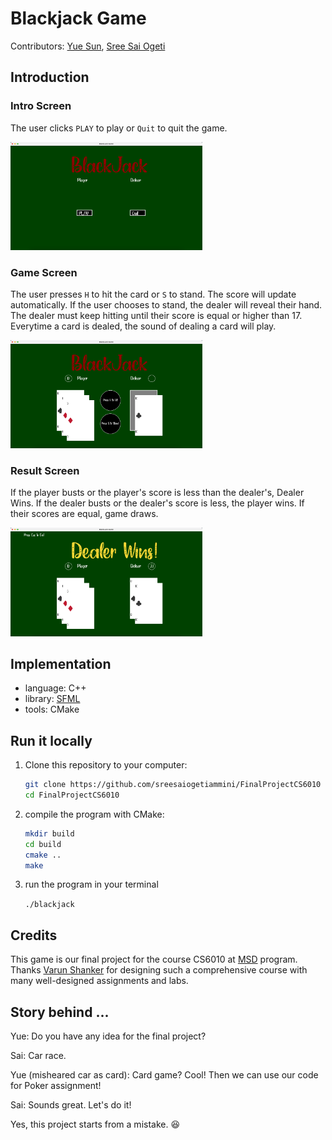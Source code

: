 # Blackjack Game
Contributors: [Yue Sun](https://github.com/Sonia-96), [Sree Sai Ogeti ](https://github.com/sreesaiogetiammini)

## Introduction

### Intro Screen

The user clicks `PLAY` to play or `Quit`  to quit the game.

<img src="assets/introScreen.png" alt="image-20220923221352127" style="zoom:30%;" />

### Game Screen

The user presses `H` to hit the card or `S` to stand. The score will update automatically. If the user chooses to stand, the dealer will reveal their hand. The dealer must keep hitting until their score is equal or higher than 17. Everytime a card is dealed, the sound of dealing a card will play.

<img src="assets/gameScreen.png" alt="image-20220923221352127" style="zoom:30%;" />

### Result Screen

If the player busts or the player's score is less than the dealer's, Dealer Wins. If the dealer busts or the dealer's score is less, the player wins. If their scores are equal, game draws.

<img src="assets/resultScreen.png" alt="image-20220923221615807" style="zoom:30%;" />

## Implementation

- language: C++
- library: [SFML](https://www.sfml-dev.org)
- tools: CMake

## Run it locally

1. Clone this repository to your computer:

   ```bash
   git clone https://github.com/sreesaiogetiammini/FinalProjectCS6010
   cd FinalProjectCS6010
   ```

2. compile the program with CMake:

   ```bash
   mkdir build
   cd build
   cmake ..
   make
   ```

3. run the program in your terminal

   `./blackjack`

## Credits

This game is our final project for the course CS6010 at [MSD](https://msd.utah.edu) program. Thanks [Varun Shanker](https://www.cs.utah.edu/~shankar/) for designing such a comprehensive course with many well-designed assignments and labs. 

## Story behind ...

Yue: Do you have any idea for the final project?

Sai: Car race.

Yue (misheared car as card): Card game? Cool! Then we can use our code for Poker assignment! 

Sai: Sounds great. Let's do it!

Yes, this project starts from a mistake. 😆
